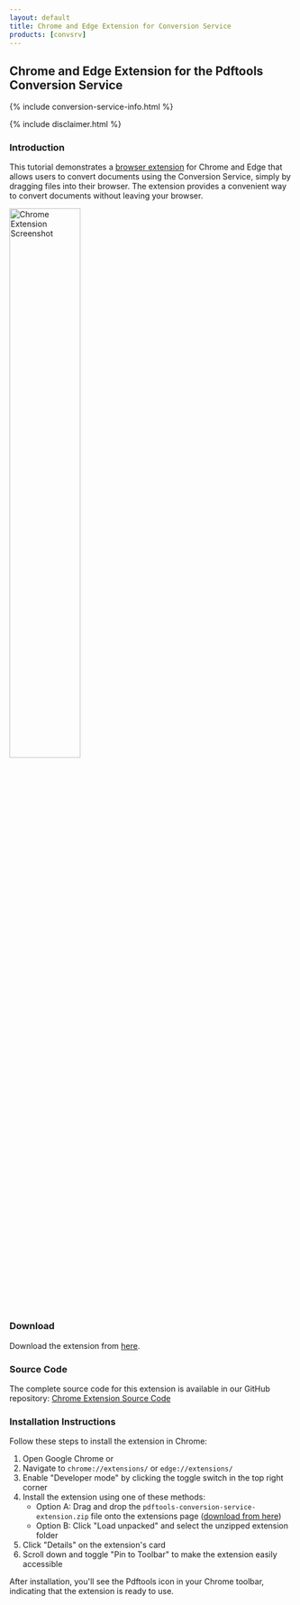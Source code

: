 ```yaml
---
layout: default
title: Chrome and Edge Extension for Conversion Service
products: [convsrv]
---
```

## Chrome and Edge Extension for the Pdftools Conversion Service

{% include conversion-service-info.html %}

{% include disclaimer.html %}

### Introduction

This tutorial demonstrates a [browser extension](https://github.com/pdf-tools/pdf_code_samples/raw/refs/heads/main/convsrv_chrome_extension/pdftools-conversion-service-extension.zip) for Chrome and Edge that allows users to convert documents using the Conversion Service, simply by dragging files into their browser. The extension provides a convenient way to convert documents without leaving your browser.

<img src="{{ site.baseurl }}/assets/images/tutorials/convsrv-chrome-extension.png" alt="Chrome Extension Screenshot" width="50%" />

### Download

Download the extension from [here](https://github.com/pdf-tools/pdf_code_samples/raw/refs/heads/main/convsrv_chrome_extension/pdftools-conversion-service-extension.zip).

### Source Code

The complete source code for this extension is available in our GitHub repository:
[Chrome Extension Source Code](https://github.com/pdf-tools/pdf_code_samples/tree/main/convsrv_chrome_extension)

### Installation Instructions

Follow these steps to install the extension in Chrome:

1. Open Google Chrome or 
2. Navigate to `chrome://extensions/` or `edge://extensions/`
3. Enable "Developer mode" by clicking the toggle switch in the top right corner
4. Install the extension using one of these methods:
   - Option A: Drag and drop the `pdftools-conversion-service-extension.zip` file onto the extensions page ([download from here](https://github.com/pdf-tools/pdf_code_samples/raw/refs/heads/main/convsrv_chrome_extension/pdftools-conversion-service-extension.zip))
   - Option B: Click "Load unpacked" and select the unzipped extension folder
5. Click "Details" on the extension's card
6. Scroll down and toggle "Pin to Toolbar" to make the extension easily accessible

After installation, you'll see the Pdftools icon in your Chrome toolbar, indicating that the extension is ready to use.
